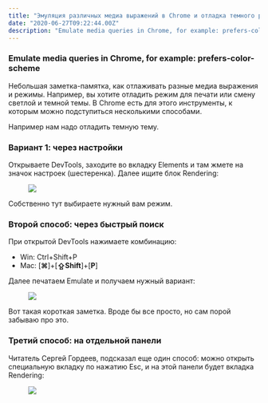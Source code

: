 ```yaml
---
title: "Эмуляция различных медиа выражений в Chrome и отладка темного режима"
date: "2020-06-27T09:22:44.00Z"
description: "Emulate media queries in Chrome, for example: prefers-color-scheme Небольшая заметка-памятка, как отлаживать разные медиа выраже"
---
```


<h3 id="emulate-media-queries-in-chrome-for-example-prefers-color-scheme">Emulate media queries in Chrome, for example: prefers-color-scheme</h3><p>Небольшая заметка-памятка, как отлаживать разные медиа выражения и режимы. Например, вы хотите отладить режим для печати или смену светлой и темной темы. В Chrome есть для этого инструменты, к которым можно подступиться несколькими способами.</p><p>Например нам надо отладить темную тему.</p><h3 id="-1-">Вариант 1: через настройки</h3><p>Открываете DevTools, заходите во вкладку Elements и там жмете на значок настроек (шестеренка). Далее ищите блок Rendering:</p><figure class="kg-card kg-image-card"><img src="/content/images/2020/06/--------------2020-06-27---12.10.24.png" class="kg-image"></figure><p>Собственно тут выбираете нужный вам режим.</p><h3 id="-">Второй способ: через быстрый поиск</h3><p>При открытой DevTools нажимаете комбинацию:</p><ul><li>Win: Ctrl+Shift+P</li><li>Mac: [<strong>⌘</strong>]+[<strong>⇪Shift</strong>]+[<strong>P</strong>]</li></ul><p> Далее печатаем Emulate и получаем нужный вариант:</p><figure class="kg-card kg-image-card"><img src="/content/images/2020/06/--------------2020-06-27---12.10.52.png" class="kg-image"></figure><p>Вот такая короткая заметка. Вроде бы все просто, но сам порой забываю про это.</p><h3 id="--1">Третий способ: на отдельной панели</h3><p>Читатель Сергей Гордеев, подсказал еще один способ: можно открыть специальную вкладку по нажатию Esc, и на этой панели будет вкладка Rendering:</p><figure class="kg-card kg-image-card"><img src="/content/images/2020/06/--------------2020-06-27---12.44.26.png" class="kg-image"></figure>

